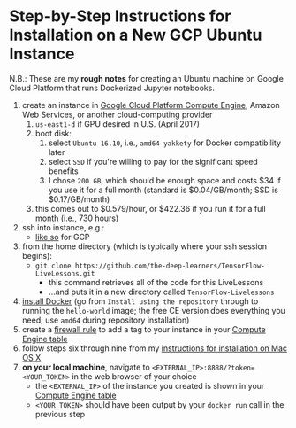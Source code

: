# Step-by-Step Instructions for Installation on a New GCP Ubuntu Instance

N.B.: These are my **rough notes** for creating an Ubuntu machine on Google Cloud Platform that runs Dockerized Jupyter notebooks. 

1. create an instance in [Google Cloud Platform Compute Engine](https://console.cloud.google.com/compute), Amazon Web Services, or another cloud-computing provider 
	1. `us-east1-d` if GPU desired in U.S. (April 2017)
	2. boot disk: 
		1. select `Ubuntu 16.10`, i.e., `amd64 yakkety` for Docker compatibility later
		2. select `SSD` if you're willing to pay for the significant speed benefits
		3. I chose `200 GB`, which should be enough space and costs $34 if you use it for a full month (standard is $0.04/GB/month; SSD is $0.17/GB/month)
	3. this comes out to $0.579/hour, or $422.36 if you run it for a full month (i.e., 730 hours)
2. ssh into instance, e.g.: 
	* [like so](https://cloud.google.com/compute/docs/instances/connecting-to-instance) for GCP
3. from the home directory (which is typically where your ssh session begins): 
	* `git clone https://github.com/the-deep-learners/TensorFlow-LiveLessons.git`
		* this command retrieves all of the code for this LiveLessons
		* ...and puts it in a new directory called `TensorFlow-Livelessons`
4. [install Docker](https://docs.docker.com/engine/installation/linux/ubuntu/) (go from `Install using the repository` through to running the `hello-world` image; the free CE version does everything you need; use `amd64` during repository installation)
5. create a [firewall rule](https://cloud.google.com/compute/docs/networking?hl=en_US&_ga=1.268488185.92442388.1465331838#firewalls) to add a tag to your instance in your [Compute Engine table](https://console.cloud.google.com/compute) 
6. follow steps six through nine from my [instructions for installation on Mac OS X](https://github.com/the-deep-learners/TensorFlow-LiveLessons/blob/master/installation/step_by_step_MacOSX_install.md)
7. **on your local machine**, navigate to `<EXTERNAL_IP>:8888/?token=<YOUR_TOKEN>` in the web browser of your choice 
	* the `<EXTERNAL_IP>` of the instance you created is shown in your [Compute Engine table](https://console.cloud.google.com/compute)
	* `<YOUR_TOKEN>` should have been output by your `docker run` call in the previous step 


